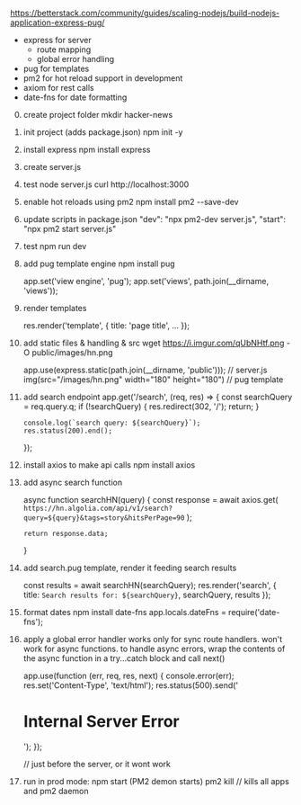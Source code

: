 https://betterstack.com/community/guides/scaling-nodejs/build-nodejs-application-express-pug/

- express for server
  - route mapping
  - global error handling
- pug for templates
- pm2 for hot reload support in development
- axiom for rest calls
- date-fns for date formatting


0. create project folder
	mkdir hacker-news 

1. init project (adds package.json)
	npm init -y

2. install express
	npm install express

3. create server.js

4. test
   node server.js
   curl http://localhost:3000 

5. enable hot reloads using pm2
npm install pm2 --save-dev
    
6. update scripts in package.json
   "dev": "npx pm2-dev server.js",
   "start": "npx pm2 start server.js"

7. test
   npm run dev

8. add pug template engine
   npm install pug

   app.set('view engine', 'pug');
   app.set('views', path.join(__dirname, 'views'));

9. render templates

    res.render('template', {
        title: 'page title', 
        ...
    });

10. add static files & handling & src
    wget https://i.imgur.com/qUbNHtf.png -O public/images/hn.png

    app.use(express.static(path.join(__dirname, 'public'))); // server.js
    img(src="/images/hn.png" width="180" height="180") // pug template

11. add search endpoint
    app.get('/search', (req, res) => {
        const searchQuery = req.query.q;
        if (!searchQuery) {
            res.redirect(302, '/');
            return;
        }

        console.log(`search query: ${searchQuery}`);
        res.status(200).end();
    });
    
12. install axios to make api calls
    npm install axios

13. add async search function
    
    async function searchHN(query) {
        const response = await axios.get(
        `https://hn.algolia.com/api/v1/search?query=${query}&tags=story&hitsPerPage=90`
        );
    
        return response.data;
    }

14. add search.pug template, render it feeding search results

    const results = await searchHN(searchQuery);
    res.render('search', {
        title: `Search results for: ${searchQuery}`,
        searchQuery,
        results
    });

15. format dates
    npm install date-fns 
    app.locals.dateFns = require('date-fns'); 

16. apply a global error handler 
    works only for sync route handlers. won't work for async functions.
    to handle async errors, wrap the contents of the async function in a try...catch block and call next()

    app.use(function (err, req, res, next) {
        console.error(err);
        res.set('Content-Type', 'text/html');
        res.status(500).send('<h1>Internal Server Error</h1>');
    });

    // just before the server, or it wont work

17. run in prod mode:
    npm start (PM2 demon starts)
    pm2 kill // kills all apps and pm2 daemon